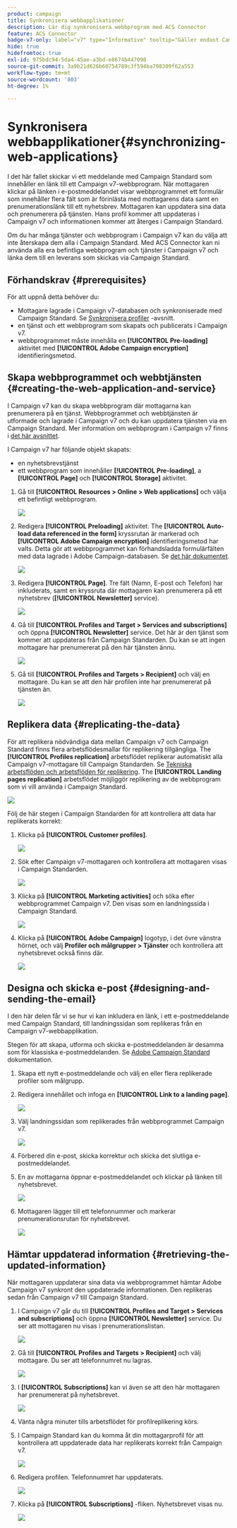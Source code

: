```yaml
---
product: campaign
title: Synkronisera webbapplikationer
description: Lär dig synkronisera webbprogram med ACS Connector
feature: ACS Connector
badge-v7-only: label="v7" type="Informative" tooltip="Gäller endast Campaign Classic v7"
hide: true
hidefromtoc: true
exl-id: 975bdc94-5da4-45ae-a3bd-e8674b447098
source-git-commit: 3a9b21d626b60754789c3f594ba798309f62a553
workflow-type: tm+mt
source-wordcount: '803'
ht-degree: 1%

---
```


# Synkronisera webbapplikationer{#synchronizing-web-applications}



I det här fallet skickar vi ett meddelande med Campaign Standard som innehåller en länk till ett Campaign v7-webbprogram. När mottagaren klickar på länken i e-postmeddelandet visar webbprogrammet ett formulär som innehåller flera fält som är förinlästa med mottagarens data samt en prenumerationslänk till ett nyhetsbrev. Mottagaren kan uppdatera sina data och prenumerera på tjänsten. Hans profil kommer att uppdateras i Campaign v7 och informationen kommer att återges i Campaign Standard.

Om du har många tjänster och webbprogram i Campaign v7 kan du välja att inte återskapa dem alla i Campaign Standard. Med ACS Connector kan ni använda alla era befintliga webbprogram och tjänster i Campaign v7 och länka dem till en leverans som skickas via Campaign Standard.

## Förhandskrav {#prerequisites}

För att uppnå detta behöver du:

* Mottagare lagrade i Campaign v7-databasen och synkroniserade med Campaign Standard. Se [Synkronisera profiler](../../integrations/using/synchronizing-profiles.md) -avsnitt.
* en tjänst och ett webbprogram som skapats och publicerats i Campaign v7.
* webbprogrammet måste innehålla en **[!UICONTROL Pre-loading]** aktivitet med **[!UICONTROL Adobe Campaign encryption]** identifieringsmetod.

## Skapa webbprogrammet och webbtjänsten {#creating-the-web-application-and-service}

I Campaign v7 kan du skapa webbprogram där mottagarna kan prenumerera på en tjänst. Webbprogrammet och webbtjänsten är utformade och lagrade i Campaign v7 och du kan uppdatera tjänsten via en Campaign Standard. Mer information om webbprogram i Campaign v7 finns i [det här avsnittet](../../web/using/adding-fields-to-a-web-form.md#subscription-checkboxes).

I Campaign v7 har följande objekt skapats:

* en nyhetsbrevstjänst
* ett webbprogram som innehåller **[!UICONTROL Pre-loading]**, a **[!UICONTROL Page]** och **[!UICONTROL Storage]** aktivitet.

1. Gå till **[!UICONTROL Resources > Online > Web applications]** och välja ett befintligt webbprogram.

   ![](assets/acs_connect_lp_2.png)

1. Redigera **[!UICONTROL Preloading]** aktivitet. The **[!UICONTROL Auto-load data referenced in the form]** kryssrutan är markerad och **[!UICONTROL Adobe Campaign encryption]** identifieringsmetod har valts. Detta gör att webbprogrammet kan förhandsladda formulärfälten med data lagrade i Adobe Campaign-databasen. Se [det här dokumentet](../../web/using/publishing-a-web-form.md#pre-loading-the-form-data).

   ![](assets/acs_connect_lp_4.png)

1. Redigera **[!UICONTROL Page]**. Tre fält (Namn, E-post och Telefon) har inkluderats, samt en kryssruta där mottagaren kan prenumerera på ett nyhetsbrev (**[!UICONTROL Newsletter]** service).

   ![](assets/acs_connect_lp_3.png)

1. Gå till **[!UICONTROL Profiles and Target > Services and subscriptions]** och öppna **[!UICONTROL Newsletter]** service. Det här är den tjänst som kommer att uppdateras från Campaign Standarden. Du kan se att ingen mottagare har prenumererat på den här tjänsten ännu.

   ![](assets/acs_connect_lp_5.png)

1. Gå till **[!UICONTROL Profiles and Targets > Recipient]** och välj en mottagare. Du kan se att den här profilen inte har prenumererat på tjänsten än.

   ![](assets/acs_connect_lp_6.png)

## Replikera data {#replicating-the-data}

För att replikera nödvändiga data mellan Campaign v7 och Campaign Standard finns flera arbetsflödesmallar för replikering tillgängliga. The **[!UICONTROL Profiles replication]** arbetsflödet replikerar automatiskt alla Campaign v7-mottagare till Campaign Standarden. Se [Tekniska arbetsflöden och arbetsflöden för replikering](../../integrations/using/acs-connector-principles-and-data-cycle.md#technical-and-replication-workflows). The **[!UICONTROL Landing pages replication]** arbetsflödet möjliggör replikering av de webbprogram som vi vill använda i Campaign Standard.

![](assets/acs_connect_lp_1.png)

Följ de här stegen i Campaign Standarden för att kontrollera att data har replikerats korrekt:

1. Klicka på **[!UICONTROL Customer profiles]**.

   ![](assets/acs_connect_lp_7.png)

1. Sök efter Campaign v7-mottagaren och kontrollera att mottagaren visas i Campaign Standarden.

   ![](assets/acs_connect_lp_8.png)

1. Klicka på **[!UICONTROL Marketing activities]** och söka efter webbprogrammet Campaign v7. Den visas som en landningssida i Campaign Standard.

   ![](assets/acs_connect_lp_9.png)

1. Klicka på **[!UICONTROL Adobe Campaign]** logotyp, i det övre vänstra hörnet, och välj **Profiler och målgrupper > Tjänster** och kontrollera att nyhetsbrevet också finns där.

   ![](assets/acs_connect_lp_10.png)

## Designa och skicka e-post {#designing-and-sending-the-email}

I den här delen får vi se hur vi kan inkludera en länk, i ett e-postmeddelande med Campaign Standard, till landningssidan som replikeras från en Campaign v7-webbapplikation.

Stegen för att skapa, utforma och skicka e-postmeddelanden är desamma som för klassiska e-postmeddelanden. Se [Adobe Campaign Standard](https://experienceleague.adobe.com/docs/campaign-standard/using/campaign-standard-home.html?lang=sv) dokumentation.

1. Skapa ett nytt e-postmeddelande och välj en eller flera replikerade profiler som målgrupp.
1. Redigera innehållet och infoga en **[!UICONTROL Link to a landing page]**.

   ![](assets/acs_connect_lp_12.png)

1. Välj landningssidan som replikerades från webbprogrammet Campaign v7.

   ![](assets/acs_connect_lp_13.png)

1. Förbered din e-post, skicka korrektur och skicka det slutliga e-postmeddelandet.
1. En av mottagarna öppnar e-postmeddelandet och klickar på länken till nyhetsbrevet.

   ![](assets/acs_connect_lp_14.png)

1. Mottagaren lägger till ett telefonnummer och markerar prenumerationsrutan för nyhetsbrevet.

   ![](assets/acs_connect_lp_15.png)

## Hämtar uppdaterad information {#retrieving-the-updated-information}

När mottagaren uppdaterar sina data via webbprogrammet hämtar Adobe Campaign v7 synkront den uppdaterade informationen. Den replikeras sedan från Campaign v7 till Campaign Standard.

1. I Campaign v7 går du till **[!UICONTROL Profiles and Target > Services and subscriptions]** och öppna **[!UICONTROL Newsletter]** service. Du ser att mottagaren nu visas i prenumerationslistan.

   ![](assets/acs_connect_lp_16.png)

1. Gå till **[!UICONTROL Profiles and Targets > Recipient]** och välj mottagare. Du ser att telefonnumret nu lagras.

   ![](assets/acs_connect_lp_17.png)

1. I **[!UICONTROL Subscriptions]** kan vi även se att den här mottagaren har prenumererat på nyhetsbrevet.

   ![](assets/acs_connect_lp_18.png)

1. Vänta några minuter tills arbetsflödet för profilreplikering körs.
1. I Campaign Standard kan du komma åt din mottagarprofil för att kontrollera att uppdaterade data har replikerats korrekt från Campaign v7.

   ![](assets/acs_connect_lp_19.png)

1. Redigera profilen. Telefonnumret har uppdaterats.

   ![](assets/acs_connect_lp_20.png)

1. Klicka på **[!UICONTROL Subscriptions]** -fliken. Nyhetsbrevet visas nu.

   ![](assets/acs_connect_lp_21.png)
